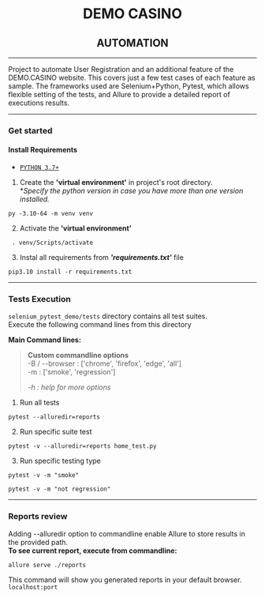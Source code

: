 <div>
    <h1 align="center">DEMO CASINO </h1>
<h2 align="center">AUTOMATION</h2>
<hr/>
    <p> 
        Project to automate User Registration and an additional feature of the DEMO.CASINO website. 
        This covers just a few test cases of each feature as sample. 
        The frameworks used are Selenium+Python, Pytest, which allows flexible setting of the tests, and Allure to 
        provide a detailed report of executions results.
    </p>
</div>
<hr/>

### Get started

#### Install Requirements

- [`PYTHON 3.7+`](https://www.python.org/downloads/) 

1. Create the **'virtual environment'** in project's root directory.  
**Specify the python version in case you have more than one version installed.*

```commandline
py -3.10-64 -m venv venv
```


2. Activate the **'virtual environment'**

```commandline
 . venv/Scripts/activate
```

3. Instal all requirements from ***'requirements.txt'*** file
    
```commandline
pip3.10 install -r requirements.txt
```

---
### Tests Execution

`selenium_pytest_demo/tests` directory contains all test suites.  
Execute the following command lines from this directory

**Main Command lines:**

>**Custom commandline options**  
> -B / --browser : ['chrome', 'firefox', 'edge', 'all']  
> -m : ['smoke', 'regression'] 
> 
> *-h : help for more options*

1. Run all tests
```commandline
pytest --alluredir=reports
```  

2. Run specific suite test
```commandline
pytest -v --alluredir=reports home_test.py
```

3. Run specific testing type  
```commandline
pytest -v -m "smoke"
```
```commandline
pytest -v -m "not regression"
```

---
### Reports review
Adding --alluredir option to commandline enable Allure to store results in the provided path.  
**To see current report, execute from commandline:**
```commandline
allure serve ./reports
```
This command will show you generated reports in your default browser.  
`localhost:port`